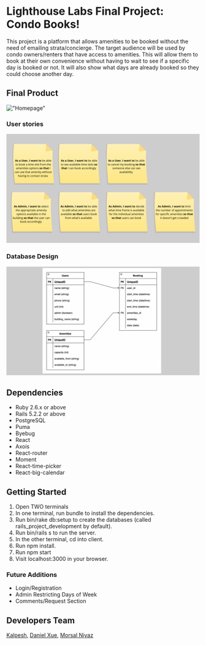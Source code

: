 # Lighthouse Labs Final Project: Condo Books!

This project is a platform that allows amenities to be booked without the need of emailing strata/concierge. The target audience will be used by condo owners/renters that have access to amenities. This will allow them to book at their own convenience without having to wait to see if a specific day is booked or not. It will also show what days are already booked so they could choose another day.


## Final Product
!["Homepage"]()

### User stories
!["User Stories"](https://github.com/DarkArtsNinja/final_project/blob/master/docs/stories.png)

### Database Design
!["Entity Relation Diagram"](https://github.com/DarkArtsNinja/final_project/blob/master/docs/erd.png)


## Dependencies

- Ruby 2.6.x or above
- Rails 5.2.2 or above
- PostgreSQL
- Puma
- Byebug
- React
- Axois
- React-router
- Moment
- React-time-picker
- React-big-calendar


## Getting Started

1. Open TWO terminals
2. In one terminal, run bundle to install the dependencies.
3. Run bin/rake db:setup to create the databases (called rails_project_development by default).
4. Run bin/rails s to run the server.
5. In the other terminal, cd into client.
6. Run npm install.
7. Run npm start
8. Visit localhost:3000 in your browser.

### Future Additions

- Login/Registration
- Admin Restricting Days of Week
- Comments/Request Section


## Developers Team

[Kalpesh](https://github.com/kunvar13), [Daniel Xue](https://github.com/DarkArtsNinja), [Morsal Niyaz](https://github.com/MorsalN)

